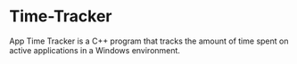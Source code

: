 # Time-Tracker
App Time Tracker is a C++ program that tracks the amount of time spent on active applications in a Windows environment.
